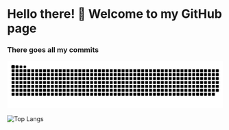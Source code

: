 # Hello there! :wave: Welcome to my GitHub page

### There goes all my commits

<picture>
  <source media="(prefers-color-scheme: dark)" srcset="https://raw.githubusercontent.com/kevinsunofficial/kevinsunofficial/output/github-contribution-grid-snake-dark.svg">
  <source media="(prefers-color-scheme: light)" srcset="https://raw.githubusercontent.com/kevinsunofficial/kevinsunofficial/output/github-contribution-grid-snake.svg">
  <img alt="github contribution grid snake animation" src="https://raw.githubusercontent.com/kevinsunofficial/kevinsunofficial/output/github-contribution-grid-snake.svg">
</picture>

![Top Langs](https://github-readme-stats.vercel.app/api/top-langs/?username=kevinsunofficial&hide=jupyternotebook)
